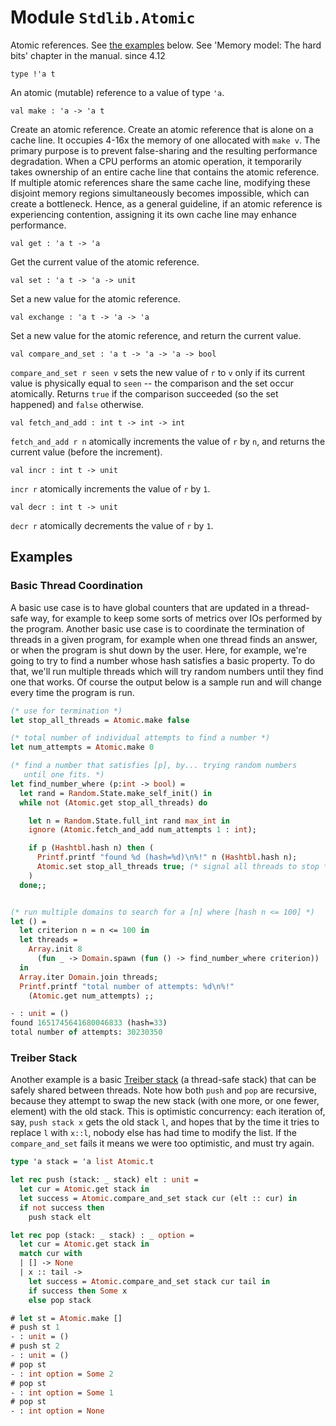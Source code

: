 # Module `Stdlib.Atomic`
Atomic references.
See [the examples](./#examples) below. See 'Memory model: The hard bits' chapter in the manual.
since 4.12
```
type !'a t
```
An atomic (mutable) reference to a value of type `'a`.
```
val make : 'a -> 'a t
```
Create an atomic reference.
Create an atomic reference that is alone on a cache line. It occupies 4-16x the memory of one allocated with `make v`.
The primary purpose is to prevent false-sharing and the resulting performance degradation. When a CPU performs an atomic operation, it temporarily takes ownership of an entire cache line that contains the atomic reference. If multiple atomic references share the same cache line, modifying these disjoint memory regions simultaneously becomes impossible, which can create a bottleneck. Hence, as a general guideline, if an atomic reference is experiencing contention, assigning it its own cache line may enhance performance.
```
val get : 'a t -> 'a
```
Get the current value of the atomic reference.
```
val set : 'a t -> 'a -> unit
```
Set a new value for the atomic reference.
```
val exchange : 'a t -> 'a -> 'a
```
Set a new value for the atomic reference, and return the current value.
```
val compare_and_set : 'a t -> 'a -> 'a -> bool
```
`compare_and_set r seen v` sets the new value of `r` to `v` only if its current value is physically equal to `seen` \-- the comparison and the set occur atomically. Returns `true` if the comparison succeeded (so the set happened) and `false` otherwise.
```
val fetch_and_add : int t -> int -> int
```
`fetch_and_add r n` atomically increments the value of `r` by `n`, and returns the current value (before the increment).
```
val incr : int t -> unit
```
`incr r` atomically increments the value of `r` by `1`.
```
val decr : int t -> unit
```
`decr r` atomically decrements the value of `r` by `1`.
## Examples
### Basic Thread Coordination
A basic use case is to have global counters that are updated in a thread-safe way, for example to keep some sorts of metrics over IOs performed by the program. Another basic use case is to coordinate the termination of threads in a given program, for example when one thread finds an answer, or when the program is shut down by the user.
Here, for example, we're going to try to find a number whose hash satisfies a basic property. To do that, we'll run multiple threads which will try random numbers until they find one that works.
Of course the output below is a sample run and will change every time the program is run.
```ocaml
(* use for termination *)
let stop_all_threads = Atomic.make false

(* total number of individual attempts to find a number *)
let num_attempts = Atomic.make 0

(* find a number that satisfies [p], by... trying random numbers
   until one fits. *)
let find_number_where (p:int -> bool) =
  let rand = Random.State.make_self_init() in
  while not (Atomic.get stop_all_threads) do

    let n = Random.State.full_int rand max_int in
    ignore (Atomic.fetch_and_add num_attempts 1 : int);

    if p (Hashtbl.hash n) then (
      Printf.printf "found %d (hash=%d)\n%!" n (Hashtbl.hash n);
      Atomic.set stop_all_threads true; (* signal all threads to stop *)
    )
  done;;


(* run multiple domains to search for a [n] where [hash n <= 100] *)
let () =
  let criterion n = n <= 100 in
  let threads =
    Array.init 8
      (fun _ -> Domain.spawn (fun () -> find_number_where criterion))
  in
  Array.iter Domain.join threads;
  Printf.printf "total number of attempts: %d\n%!"
    (Atomic.get num_attempts) ;;

- : unit = ()
found 1651745641680046833 (hash=33)
total number of attempts: 30230350
```
### Treiber Stack
Another example is a basic [Treiber stack](https://en.wikipedia.org/wiki/Treiber_stack) (a thread-safe stack) that can be safely shared between threads.
Note how both `push` and `pop` are recursive, because they attempt to swap the new stack (with one more, or one fewer, element) with the old stack. This is optimistic concurrency: each iteration of, say, `push stack x` gets the old stack `l`, and hopes that by the time it tries to replace `l` with `x::l`, nobody else has had time to modify the list. If the `compare_and_set` fails it means we were too optimistic, and must try again.
```ocaml
type 'a stack = 'a list Atomic.t

let rec push (stack: _ stack) elt : unit =
  let cur = Atomic.get stack in
  let success = Atomic.compare_and_set stack cur (elt :: cur) in
  if not success then
    push stack elt

let rec pop (stack: _ stack) : _ option =
  let cur = Atomic.get stack in
  match cur with
  | [] -> None
  | x :: tail ->
    let success = Atomic.compare_and_set stack cur tail in
    if success then Some x
    else pop stack

# let st = Atomic.make []
# push st 1
- : unit = ()
# push st 2
- : unit = ()
# pop st
- : int option = Some 2
# pop st
- : int option = Some 1
# pop st
- : int option = None
```